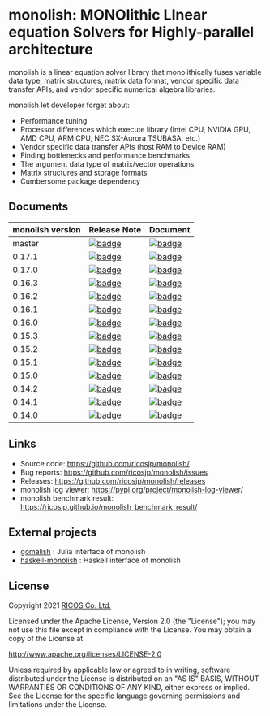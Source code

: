 # monolish: MONOlithic LInear equation Solvers for Highly-parallel architecture

monolish is a linear equation solver library that monolithically fuses variable data type, matrix structures, matrix data format, vendor specific data transfer APIs, and vendor specific numerical algebra libraries.

monolish let developer forget about:

- Performance tuning
- Processor differences which execute library (Intel CPU, NVIDIA GPU, AMD CPU, ARM CPU, NEC SX-Aurora TSUBASA, etc.)
- Vendor specific data transfer APIs (host RAM to Device RAM)
- Finding bottlenecks and performance benchmarks
- The argument data type of matrix/vector operations
- Matrix structures and storage formats
- Cumbersome package dependency

Documents
----------

| monolish version | Release Note | Document |
|:-----------------|:-------------|:---------|
| master | [![badge](https://img.shields.io/badge/CHANGELOG-unreleased-yellow)](https://github.com/ricosjp/monolish/blob/master/CHANGELOG.md#unreleased) | [![badge](https://img.shields.io/badge/Document-master-blue)](https://ricosjp.github.io/monolish/master/) |
| 0.17.1 | [![badge](https://img.shields.io/badge/Release-0.17.1-green)](https://github.com/ricosjp/monolish/releases/tag/0.17.1) | [![badge](https://img.shields.io/badge/Document-0.17.1-blue)](https://ricosjp.github.io/monolish/0.17.1/) |
| 0.17.0 | [![badge](https://img.shields.io/badge/Release-0.17.0-green)](https://github.com/ricosjp/monolish/releases/tag/0.17.0) | [![badge](https://img.shields.io/badge/Document-0.17.0-blue)](https://ricosjp.github.io/monolish/0.17.0/) |
| 0.16.3 | [![badge](https://img.shields.io/badge/Release-0.16.3-green)](https://github.com/ricosjp/monolish/releases/tag/0.16.3) | [![badge](https://img.shields.io/badge/Document-0.16.3-blue)](https://ricosjp.github.io/monolish/0.16.3/) |
| 0.16.2 | [![badge](https://img.shields.io/badge/Release-0.16.2-green)](https://github.com/ricosjp/monolish/releases/tag/0.16.2) | [![badge](https://img.shields.io/badge/Document-0.16.2-blue)](https://ricosjp.github.io/monolish/0.16.2/) |
| 0.16.1 | [![badge](https://img.shields.io/badge/Release-0.16.1-green)](https://github.com/ricosjp/monolish/releases/tag/0.16.1) | [![badge](https://img.shields.io/badge/Document-0.16.1-blue)](https://ricosjp.github.io/monolish/0.16.1/) |
| 0.16.0 | [![badge](https://img.shields.io/badge/Release-0.16.0-green)](https://github.com/ricosjp/monolish/releases/tag/0.16.0) | [![badge](https://img.shields.io/badge/Document-0.16.0-blue)](https://ricosjp.github.io/monolish/0.16.0/) |
| 0.15.3 | [![badge](https://img.shields.io/badge/Release-0.15.3-green)](https://github.com/ricosjp/monolish/releases/tag/0.15.3) | [![badge](https://img.shields.io/badge/Document-0.15.3-blue)](https://ricosjp.github.io/monolish/0.15.3/) |
| 0.15.2 | [![badge](https://img.shields.io/badge/Release-0.15.2-green)](https://github.com/ricosjp/monolish/releases/tag/0.15.2) | [![badge](https://img.shields.io/badge/Document-0.15.2-blue)](https://ricosjp.github.io/monolish/0.15.2/) |
| 0.15.1 | [![badge](https://img.shields.io/badge/Release-0.15.1-green)](https://github.com/ricosjp/monolish/releases/tag/0.15.1) | [![badge](https://img.shields.io/badge/Document-0.15.1-blue)](https://ricosjp.github.io/monolish/0.15.1/) |
| 0.15.0 | [![badge](https://img.shields.io/badge/Release-0.15.0-green)](https://github.com/ricosjp/monolish/releases/tag/0.15.0) | [![badge](https://img.shields.io/badge/Document-0.15.0-blue)](https://ricosjp.github.io/monolish/0.15.0/) |
| 0.14.2 | [![badge](https://img.shields.io/badge/Release-0.14.2-green)](https://github.com/ricosjp/monolish/releases/tag/0.14.2) | [![badge](https://img.shields.io/badge/Document-0.14.2-blue)](https://ricosjp.github.io/monolish/0.14.2/) |
| 0.14.1 | [![badge](https://img.shields.io/badge/Release-0.14.1-green)](https://github.com/ricosjp/monolish/releases/tag/0.14.1) | [![badge](https://img.shields.io/badge/Document-0.14.1-blue)](https://ricosjp.github.io/monolish/0.14.1/) |
| 0.14.0 | [![badge](https://img.shields.io/badge/Release-0.14.0-green)](https://github.com/ricosjp/monolish/releases/tag/0.14.0) | [![badge](https://img.shields.io/badge/Document-0.14.0-blue)](https://ricosjp.github.io/monolish/0.14.0/) |

Links
-----

- Source code: <https://github.com/ricosjp/monolish/>
- Bug reports: <https://github.com/ricosjp/monolish/issues>
- Releases: <https://github.com/ricosjp/monolish/releases>
- monolish log viewer: <https://pypi.org/project/monolish-log-viewer/>
- monolish benchmark result: <https://ricosjp.github.io/monolish_benchmark_result/>

External projects
---

- [gomalish](https://github.com/AtelierArith/gomalish) : Julia interface of monolish
- [haskell-monolish](https://github.com/lotz84/haskell-monolish) : Haskell interface of monolish

License
--------

Copyright 2021 [RICOS Co. Ltd.](https://www.ricos.co.jp/)

Licensed under the Apache License, Version 2.0 (the "License");
you may not use this file except in compliance with the License.
You may obtain a copy of the License at

<http://www.apache.org/licenses/LICENSE-2.0>

Unless required by applicable law or agreed to in writing, software
distributed under the License is distributed on an "AS IS" BASIS,
WITHOUT WARRANTIES OR CONDITIONS OF ANY KIND, either express or implied.
See the License for the specific language governing permissions and
limitations under the License.
